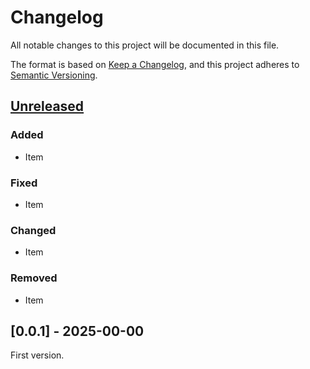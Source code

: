 <!-- markdownlint-configure-file {"MD024": { "siblings_only": true } } -->

# Changelog

All notable changes to this project will be documented in this file.

The format is based on [Keep a Changelog](https://keepachangelog.com/en/1.0.0/), and this project
adheres to [Semantic Versioning](https://semver.org/spec/v2.0.0.html).

## [Unreleased]

### Added

- Item

### Fixed

- Item

### Changed

- Item

### Removed

- Item

## [0.0.1] - 2025-00-00

First version.

[unreleased]: https://github.com/Tatsh/pyperclip-stubs/-/compare/v0.0.3...HEAD
